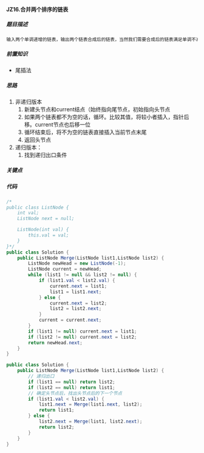#### JZ16.合并两个排序的链表

##### 题目描述

```markdown
输入两个单调递增的链表，输出两个链表合成后的链表，当然我们需要合成后的链表满足单调不减规则。
```

##### 前置知识

+ 尾插法

##### 思路

1. 非递归版本
   1. 新建头节点和current结点（始终指向尾节点，初始指向头节点
   2. 如果两个链表都不为空的话，循环。比较其值，将较小者插入，指针后移。current节点也后移一位
   3. 循环结束后，将不为空的链表直接插入当前节点末尾
   4. 返回头节点
2. 递归版本：
   1. 找到递归出口条件

##### 关键点

##### 代码

```java
/*
public class ListNode {
    int val;
    ListNode next = null;

    ListNode(int val) {
        this.val = val;
    }
}*/
public class Solution {
    public ListNode Merge(ListNode list1,ListNode list2) {
        ListNode newHead = new ListNode(-1);
        ListNode current = newHead;
        while (list1 != null && list2 != null) {
            if (list1.val < list2.val) {
                current.next = list1;
                list1 = list1.next;
            } else {
                current.next = list2;
                list2 = list2.next;
            }
            current = current.next;
        }
        if (list1 != null) current.next = list1;
        if (list2 != null) current.next = list2;
        return newHead.next;
    }
}
```

```java
public class Solution {
    public ListNode Merge(ListNode list1,ListNode list2) {
        // 递归出口
        if (list1 == null) return list2;
        if (list2 == null) return list1;
        // 确定头节点后，找出头节点后的下一个节点
        if (list1.val < list2.val) {
            list1.next = Merge(list1.next, list2);
            return list1;
        } else {
            list2.next = Merge(list1, list2.next);
            return list2;
        }
    }
}
```

